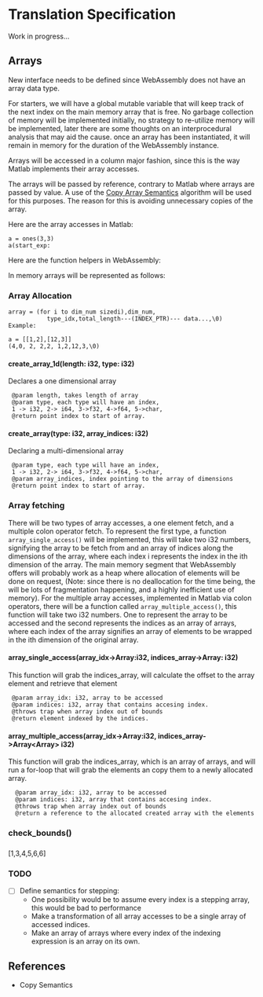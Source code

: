 # Translation Specification

Work in progress...

## Arrays
New interface needs to be defined since WebAssembly does not
have an array data type. 

For starters, we will have a global mutable variable that will
keep track of the next index on the main memory array that is free. 
No garbage collection of memory will be implemented
initially, no strategy to re-utilize memory will be implemented,
later there are some thoughts on an interprocedural analysis that may
aid the cause. 
once an array has been instantiated, it will remain in memory for 
the duration of the WebAssembly instance. 

Arrays will be accessed in a column major fashion, since this is the way Matlab
implements their array accesses.

The arrays will be passed by reference, contrary to Matlab
where arrays are passed by value. A use of the [Copy Array Semantics](#copy_semantics) 
algorithm will be used for this purposes. The reason for this is avoiding unnecessary copies of the
array.

Here are the array accesses in Matlab:
```
a = ones(3,3)
a(start_exp:
```
Here are the function helpers in WebAssembly:

In memory arrays will be represented as follows:
### Array Allocation
```
array = (for i to dim_num sizedi),dim_num,
           type_idx,total_length---(INDEX_PTR)--- data...,\0)
Example:

a = [[1,2],[12,3]]
(4,0, 2, 2,2, 1,2,12,3,\0)
```

#### create_array_1d(length: i32, type: i32)
    
Declares a one dimensional array 

     @param length, takes length of array
     @param type, each type will have an index, 
     1 -> i32, 2-> i64, 3->f32, 4->f64, 5->char, 
     @return point index to start of array.

#### create_array(type: i32, array_indices: i32)

Declaring a multi-dimensional array

     @param type, each type will have an index, 
     1 -> i32, 2-> i64, 3->f32, 4->f64, 5->char,
     @param array_indices, index pointing to the array of dimensions 
     @return point index to start of array.

### Array fetching
There will be two types of array accesses, a one element fetch,
and a multiple colon operator fetch.
To represent the first type, a function `array_single_access()` will
be implemented, this will take two i32 numbers, signifying the array to
be fetch from and an array of indices along the dimensions of the array,
where each index i represents the index in the ith dimension of the array.
The main memory segment that WebAssembly offers will probably work as a 
heap where allocation of elements will be done on request, (Note: since there
is no deallocation for the time being, the will be lots of fragmentation happening,
and a highly inefficient use of memory). 
For the multiple array accesses, implemented in Matlab via colon operators, there will be a 
function called `array_multiple_access()`, this function will take two i32 numbers. 
One to represent the array to be accessed and the second represents the indices as an
array of arrays, where each index of the array signifies an array of elements to be wrapped
in the ith dimension of the original array.

#### array_single_access(array_idx->Array<T>:i32, indices_array->Array<i32>: i32) 
This function will grab the indices_array, will calculate the
offset to the array element and retrieve that element
    
     @param array_idx: i32, array to be accessed
     @param indices: i32, array that contains accesing index. 
     @throws trap when array index out of bounds
     @return element indexed by the indices.
     
#### array_multiple_access(array_idx->Array<T>:i32, indices_array->Array<Array<i32>> i32)
This function will grab the indices_array, which is an array of arrays, and will run a for-loop
that will grab the elements an copy them to a newly allocated array.
       
      @param array_idx: i32, array to be accessed
      @param indices: i32, array that contains accesing index. 
      @throws trap when array index out of bounds
      @return a reference to the allocated created array with the elements






### check_bounds()

### 
[1,3,4,5,6,6]

### TODO
- [ ] Define semantics for stepping:
    - One possibility would be to assume every index
        is a stepping array, this would be bad to performance
    - Make a transformation of all array accesses to be a single array
      of accessed indices. 
    - Make an array of arrays where every index of the indexing expression is an array on its own.  
## References

- <a name="copy_semantics"></a>Copy Semantics 
